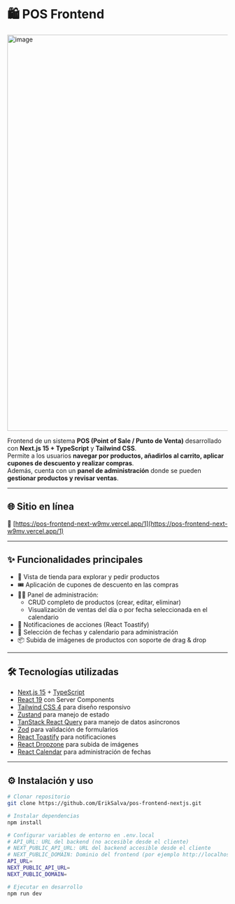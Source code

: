 # 🛍️ POS Frontend

<img width="1869" height="903" alt="image" src="https://github.com/user-attachments/assets/9fc7ac0e-1738-4a3b-bebc-2ccc405bcbe0" />

Frontend de un sistema **POS (Point of Sale / Punto de Venta)** desarrollado con **Next.js 15 + TypeScript** y **Tailwind CSS**.  
Permite a los usuarios **navegar por productos, añadirlos al carrito, aplicar cupones de descuento y realizar compras**.  
Además, cuenta con un **panel de administración** donde se pueden **gestionar productos y revisar ventas**.

---

## 🌐 Sitio en línea

🔗 [https://pos-frontend-next-w9mv.vercel.app/1](https://pos-frontend-next-w9mv.vercel.app/1)

---
## ✨ Funcionalidades principales

- 🛒 Vista de tienda para explorar y pedir productos  
- 🎟️ Aplicación de cupones de descuento en las compras  
- 👨‍💻 Panel de administración:
  - CRUD completo de productos (crear, editar, eliminar)  
  - Visualización de ventas del día o por fecha seleccionada en el calendario  
- 🔔 Notificaciones de acciones (React Toastify)  
- 📅 Selección de fechas y calendario para administración  
- 📦 Subida de imágenes de productos con soporte de drag & drop  

---

## 🛠️ Tecnologías utilizadas

- [Next.js 15](https://nextjs.org/) + [TypeScript](https://www.typescriptlang.org/)  
- [React 19](https://react.dev/) con Server Components  
- [Tailwind CSS 4](https://tailwindcss.com/) para diseño responsivo  
- [Zustand](https://zustand-demo.pmnd.rs/) para manejo de estado  
- [TanStack React Query](https://tanstack.com/query/latest) para manejo de datos asíncronos  
- [Zod](https://zod.dev/) para validación de formularios  
- [React Toastify](https://fkhadra.github.io/react-toastify/introduction) para notificaciones  
- [React Dropzone](https://react-dropzone.js.org/) para subida de imágenes  
- [React Calendar](https://github.com/wojtekmaj/react-calendar) para administración de fechas  

---

## ⚙️ Instalación y uso

```bash
# Clonar repositorio
git clone https://github.com/ErikSalva/pos-frontend-nextjs.git

# Instalar dependencias
npm install

# Configurar variables de entorno en .env.local
# API_URL: URL del backend (no accesible desde el cliente)
# NEXT_PUBLIC_API_URL: URL del backend accesible desde el cliente
# NEXT_PUBLIC_DOMAIN: Dominio del frontend (por ejemplo http://localhost:3000)
API_URL=
NEXT_PUBLIC_API_URL=
NEXT_PUBLIC_DOMAIN=

# Ejecutar en desarrollo
npm run dev
